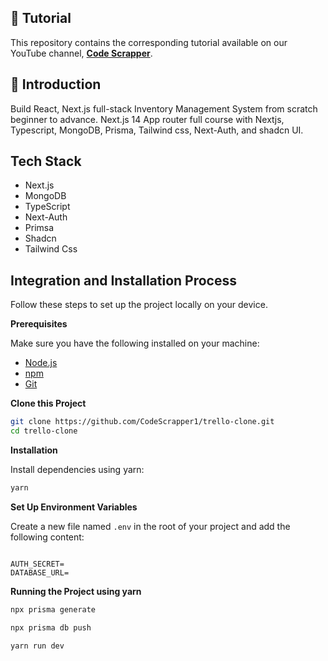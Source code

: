 ## 🚨 Tutorial

This repository contains the corresponding tutorial available on our YouTube channel, <a href="https://www.youtube.com/@CodeScrapperOfficial/videos" target="_blank"><b>Code Scrapper</b></a>.

## <a name="introduction">🤖 Introduction</a>

Build React, Next.js full-stack Inventory Management System from scratch beginner to advance. Next.js 14 App router full course with Nextjs, Typescript, MongoDB, Prisma, Tailwind css, Next-Auth, and shadcn UI.

## <a name="tech-stack">Tech Stack</a>

- Next.js
- MongoDB
- TypeScript
- Next-Auth
- Primsa
- Shadcn
- Tailwind Css

## <a name="quick-start">Integration and Installation Process</a>

Follow these steps to set up the project locally on your device.

**Prerequisites**

Make sure you have the following installed on your machine:

- [Node.js](https://nodejs.org/en)
- [npm](https://www.npmjs.com/)
- [Git](https://git-scm.com/)

**Clone this Project**

```bash
git clone https://github.com/CodeScrapper1/trello-clone.git
cd trello-clone
```

**Installation**

Install dependencies using yarn:

```bash
yarn
```

**Set Up Environment Variables**

Create a new file named `.env` in the root of your project and add the following content:

```env

AUTH_SECRET=
DATABASE_URL=
```

**Running the Project using yarn**

```bash
npx prisma generate

npx prisma db push

yarn run dev
```
